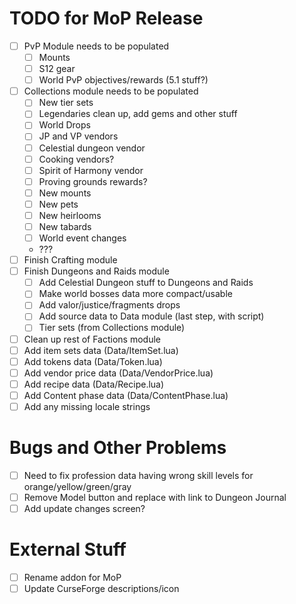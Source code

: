 # TODO for MoP Release
- [ ] PvP Module needs to be populated
    - [ ] Mounts
    - [ ] S12 gear
    - [ ] World PvP objectives/rewards (5.1 stuff?)
- [ ] Collections module needs to be populated
    - [ ] New tier sets
    - [ ] Legendaries clean up, add gems and other stuff
    - [ ] World Drops
    - [ ] JP and VP vendors
    - [ ] Celestial dungeon vendor
    - [ ] Cooking vendors?
    - [ ] Spirit of Harmony vendor
    - [ ] Proving grounds rewards?
    - [ ] New mounts
    - [ ] New pets
    - [ ] New heirlooms
    - [ ] New tabards
    - [ ] World event changes
    - ???
- [ ] Finish Crafting module
- [ ] Finish Dungeons and Raids module
    - [ ] Add Celestial Dungeon stuff to Dungeons and Raids
    - [ ] Make world bosses data more compact/usable
    - [ ] Add valor/justice/fragments drops
    - [ ] Add source data to Data module (last step, with script)
    - [ ] Tier sets (from Collections module)
- [ ] Clean up rest of Factions module
- [ ] Add item sets data (Data/ItemSet.lua)
- [ ] Add tokens data (Data/Token.lua)
- [ ] Add vendor price data (Data/VendorPrice.lua)
- [ ] Add recipe data (Data/Recipe.lua)
- [ ] Add Content phase data (Data/ContentPhase.lua)
- [ ] Add any missing locale strings

# Bugs and Other Problems
- [ ] Need to fix profession data having wrong skill levels for orange/yellow/green/gray
- [ ] Remove Model button and replace with link to Dungeon Journal
- [ ] Add update changes screen?

# External Stuff
- [ ] Rename addon for MoP
- [ ] Update CurseForge descriptions/icon
